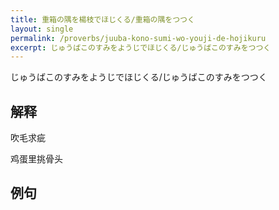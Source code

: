 ```yaml
---
title: 重箱の隅を楊枝でほじくる/重箱の隅をつつく
layout: single
permalink: /proverbs/juuba-kono-sumi-wo-youji-de-hojikuru
excerpt: じゅうばこのすみをようじでほじくる/じゅうばこのすみをつつく
---
```


じゅうばこのすみをようじでほじくる/じゅうばこのすみをつつく

## 解释

吹毛求疵

鸡蛋里挑骨头

## 例句

